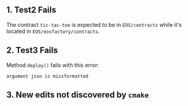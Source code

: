 ## 1. Test2 Fails

The contract `tic-tac-toe` is expected to be in `EOS/contracts` while it's located in `EOS/eosfactory/contracts`.

## 2. Test3 Fails

Method `deploy()` fails with this error:

```
argument json is missformatted
```
## 3. New edits not discovered by `cmake`